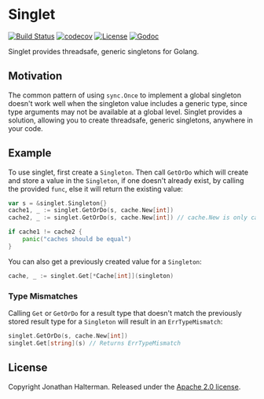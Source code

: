 # Singlet

[![Build Status](https://img.shields.io/github/actions/workflow/status/jhalterman/singlet/test.yml)](https://github.com/jhalterman/singlet/actions/workflows/test.yml)
[![codecov](https://codecov.io/gh/jhalterman/singlet/branch/main/graph/badge.svg?token=VKVY1VTA1U)](https://codecov.io/gh/jhalterman/singlet)
[![License](http://img.shields.io/:license-apache-brightgreen.svg)](http://www.apache.org/licenses/LICENSE-2.0.html)
[![Godoc](https://pkg.go.dev/badge/github.com/jhalterman/singlet)](https://pkg.go.dev/github.com/jhalterman/singlet)

Singlet provides threadsafe, generic singletons for Golang.

## Motivation

The common pattern of using `sync.Once` to implement a global singleton doesn't work well when the singleton value includes a generic type, since type arguments may not be available at a global level. Singlet provides a solution, allowing you to create threadsafe, generic singletons, anywhere in your code.

## Example

To use singlet, first create a `Singleton`. Then call `GetOrDo` which will create and store a value in the `Singleton`, if one doesn't already exist, by calling the provided `func`, else it will return the existing value:

```go
var s = &singlet.Singleton{}
cache1, _ := singlet.GetOrDo(s, cache.New[int]) 
cache2, _ := singlet.GetOrDo(s, cache.New[int]) // cache.New is only called once

if cache1 != cache2 {
    panic("caches should be equal")
}
```

You can also get a previously created value for a `Singleton`:

```go
cache, _ := singlet.Get[*Cache[int]](singleton)
```

### Type Mismatches

Calling `Get` or `GetOrDo` for a result type that doesn't match the previously stored result type for a `Singleton` will result in an `ErrTypeMismatch`:

```go
singlet.GetOrDo(s, cache.New[int])
singlet.Get[string](s) // Returns ErrTypeMismatch
```

## License

Copyright Jonathan Halterman. Released under the [Apache 2.0 license](http://www.apache.org/licenses/LICENSE-2.0.html).